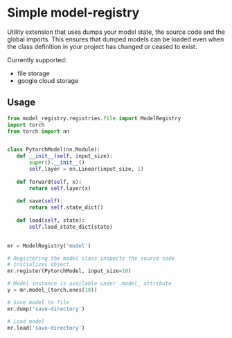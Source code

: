 # Simple model-registry

Utility extension that uses dumps your model state, the source code and the global imports. This ensures that dumped
models can be loaded even when the class definition in your project has changed or ceased to exist.

Currently supported:
 * file storage
 * google cloud storage
 
 
 ## Usage
 ```python
from model_registry.registries.file import ModelRegistry
import torch
from torch import nn


class PytorchModel(nn.Module):
    def __init__(self, input_size):
        super().__init__()
        self.layer = nn.Linear(input_size, 1)
    
    def forward(self, x):
        return self.layer(x)
        
    def save(self):
        return self.state_dict()
    
    def load(self, state):
        self.load_state_dict(state)
        

mr = ModelRegistry('model')

# Registering the model class inspects the source code 
# initializes object.
mr.register(PytorchModel, input_size=10)

# Model instance is available under .model_ attribute
y = mr.model_(torch.ones(10))

# Save model to file
mr.dump('save-directory')

# Load model
mr.load('save-directory')
```